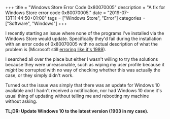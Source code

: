 +++
title = "Windows Store Error Code 0x80070005"
description = "A fix for Windows Store error code 0x80070005."
date = "2019-07-13T11:44:50+01:00"
tags = ["Windows Store", "Error"]
categories = ["Software", "Windows"]
+++

I recently starting an issue where none of the programs I've installed
via the Windows Store would update. Specifically they'd fail during the
installation with an error code of 0x80070005 with no actual description
of what the problem is (Microsoft still [erroring like it's 1989](/images/1200px-PC_Load_Letter.jpg)).

I searched all over the place but either I wasn't willing to try the
solutions because they were unreasonable, such as wiping my user profile
because it _might_ be corrupted with no way of checking whether this was
actually the case, or they simply didn't work.

Turned out the issue was simply that there was an update for Windows 10
available and I hadn't received a notification, nor had Windows 10 done
it's usual thing of updating without telling me and rebooting my machine
without asking.

__TL;DR: Update Windows 10 to the latest version (1903 in my case).__
